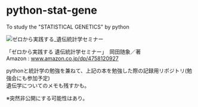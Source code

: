 # python-stat-gene
To study the "STATISTICAL GENETICS" by python
  
![ゼロから実践する_遺伝統計学セミナー](https://cover.openbd.jp/9784758120920.jpg)
  
「ゼロから実践する 遺伝統計学セミナー」　岡田随象／著  
Amazon : www.amazon.co.jp/dp/4758120927  


pythonと統計学の勉強を兼ねて、上記の本を勉強した際の記録用リポジトリ(勉強会にも参加予定)  
遺伝学についてのメモも残すかも。  
  
※突然非公開にする可能性はあり。